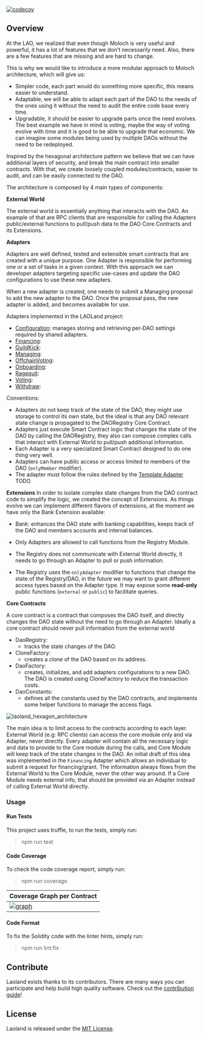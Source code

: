 [![codecov](https://codecov.io/gh/openlawteam/laoland/branch/master/graph/badge.svg?token=XZRL9RUYZE)](https://codecov.io/gh/openlawteam/laoland/)

## Overview

At the LAO, we realized that even though Moloch is very useful and powerful, it has a lot of features that we don't necessarily need. Also, there are a few features that are missing and are hard to change.

This is why we would like to introduce a more modular approach to Moloch architecture, which will give us:

- Simpler code, each part would do something more specific, this means easier to understand.
- Adaptable, we will be able to adapt each part of the DAO to the needs of the ones using it without the need to audit the entire code base every time.
- Upgradable, it should be easier to upgrade parts once the need evolves. The best example we have in mind is voting, maybe the way of voting evolve with time and it is good to be able to upgrade that economic. We can imagine some modules being used by multiple DAOs without the need to be redeployed.

Inspired by the hexagonal architecture pattern we believe that we can have additional layers of security, and break the main contract into smaller contracts. With that, we create loosely coupled modules/contracts, easier to audit, and can be easily connected to the DAO.

The architecture is composed by 4 main types of components:

**External World**

The external world is essentially anything that interacts with the DAO. An example of that are RPC clients that are responsible for calling the Adapters public/external functions to pull/push data to the DAO Core Contracts and its Extensions.

**Adapters**

Adapters are well defined, tested and extensible smart contracts that are created with a unique purpose. One Adapter is responsible for performing one or a set of tasks in a given context. With this approach we can developer adapters targeting specific use-cases and update the DAO configurations to use these new adapters.

When a new adapter is created, one needs to submit a Managing proposal to add the new adapter to the DAO. Once the proposal pass, the new adapter is added, and becomes available for use.

Adapters implemented in the LAOLand project:

- [Configuration](https://github.com/openlawteam/laoland/blob/master/docs/adapters/Configuration.md): manages storing and retrieving per-DAO settings required by shared adapters.
- [Financing](https://github.com/openlawteam/laoland/blob/master/docs/adapters/Financing.md):
- [GuildKick](https://github.com/openlawteam/laoland/blob/master/docs/adapters/GuildKick.md):
- [Managing](https://github.com/openlawteam/laoland/blob/master/docs/adapters/Managing.md):
- [OffchainVoting](https://github.com/openlawteam/laoland/blob/master/docs/adapters/OffchainVoting.md):
- [Onboarding](https://github.com/openlawteam/laoland/blob/master/docs/adapters/Onboarding.md):
- [Ragequit](https://github.com/openlawteam/laoland/blob/master/docs/adapters/Ragequit.md):
- [Voting](https://github.com/openlawteam/laoland/blob/master/docs/adapters/Voting.md):
- [Withdraw](https://github.com/openlawteam/laoland/blob/master/docs/adapters/Withdraw.md):

Conventions:

- Adapters do not keep track of the state of the DAO, they might use storage to control its own state, but the ideal is that any DAO relevant state change is propagated to the DAORegistry Core Contract.
- Adapters just execute Smart Contract logic that changes the state of the DAO by calling the DAORegistry, they also can compose complex calls that interact with External World to pull/push additional information.
- Each Adapter is a very specialized Smart Contract designed to do one thing very well.
- Adapters can have public access or access limited to members of the DAO (`onlyMember` modifier).
- The adapter must follow the rules defined by the [Template Adapter](#) TODO

**Extensions**
In order to isolate complex state changes from the DAO contract code to simplify the logic, we created the concept of Extensions. As things evolve we can implement different flavors of extensions, at the moment we have only the Bank Extension available:

- Bank: enhances the DAO state with banking capabilities, keeps track of the DAO and members accounts and internal balances.

- Only Adapters are allowed to call functions from the Registry Module.
- The Registry does not communicate with External World directly, it needs to go through an Adapter to pull or push information.
- The Registry uses the `onlyAdapter` modifier to functions that change the state of the Registry/DAO, in the future we may want to grant different access types based on the Adapter type. It may expose some **read-only** public functions (`external` or `public`) to facilitate queries.

**Core Contracts**

A core contract is a contract that composes the DAO itself, and directly changes the DAO state without the need to go through an Adapter.
Ideally a core contract should never pull information from the external world

- DaoRegistry:
  - tracks the state changes of the DAO.
- CloneFactory:
  - creates a clone of the DAO based on its address.
- DaoFactory:
  - creates, initializes, and add adapters configurations to a new DAO. The DAO is created using CloneFactory to reduce the transaction costs.
- DaoConstants:
  - defines all the constants used by the DAO contracts, and implements some helper functions to manage the access flags.

![laoland_hexagon_architecture](https://user-images.githubusercontent.com/708579/106510703-096a9880-64ae-11eb-8e48-3745e36a7b80.png)

The main idea is to limit access to the contracts according to each layer. External World (e.g: RPC clients) can access the core module only and via Adapter, never directly. Every adapter will contain all the necessary logic and data to provide to the Core module during the calls, and Core Module will keep track of the state changes in the DAO. An initial draft of this idea was implemented in the `Financing` Adapter which allows an individual to submit a request for financing/grant. The information always flows from the External World to the Core Module, never the other way around. If a Core Module needs external info, that should be provided via an Adapter instead of calling External World directly.

### Usage

#### Run Tests

This project uses truffle, to run the tests, simply run:

> npm run test

#### Code Coverage

To check the code coverage report, simply run:

> npm run coverage

| Coverage Graph per Contract                                                                    |
| ---------------------------------------------------------------------------------------------- |
| [![graph](https://codecov.io/gh/openlawteam/laoland/branch/master/graphs/tree.svg)](undefined) |

#### Code Format

To fix the Solidity code with the linter hints, simply run:

> npm run lint:fix

## Contribute

Laoland exists thanks to its contributors. There are many ways you can participate and help build high quality software. Check out the [contribution guide](CONTRIBUTING.md)!

## License

Laoland is released under the [MIT License](LICENSE).
